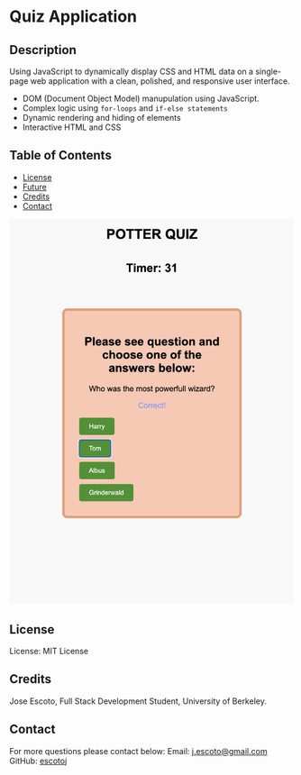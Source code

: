 # Quiz Application 

## Description

Using JavaScript to dynamically display CSS and HTML data on a single-page web application with a clean, polished, and responsive user interface.

- DOM (Document Object Model) manupulation using JavaScript.
- Complex logic using `for-loops` and `if-else statements`
- Dynamic rendering and hiding of elements
- Interactive HTML and CSS



## Table of Contents

- [License](#License)
- [Future](#Future)
- [Credits](#Credits)
- [Contact](#Contact)

![Potter Quiz: ](potterquizfinal.png)

## License

License: MIT License

## Credits

Jose Escoto, Full Stack Development Student, University of Berkeley.

## Contact

For more questions please contact below:
Email: j.escoto@gmail.com
GitHub: [escotoj](https://github.com/escotoj)